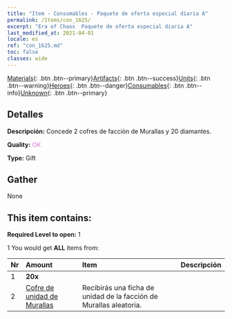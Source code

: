 ```yaml
---
title: "Item - Consumables - Paquete de oferta especial diaria A"
permalink: /Items/con_1625/
excerpt: "Era of Chaos  Paquete de oferta especial diaria A"
last_modified_at: 2021-04-01
locale: es
ref: "con_1625.md"
toc: false
classes: wide
---
```

 [Materials](/es/Items/){: .btn .btn--primary}[Artifacts](/es/Items/Artifacts/){: .btn .btn--success}[Units](/es/Items/Units/){: .btn .btn--warning}[Heroes](/es/Items/Heroes/){: .btn .btn--danger}[Consumables](/es/Items/Consumables/){: .btn .btn--info}[Unknown](/es/Items/Unknown/){: .btn .btn--primary}

## Detalles
 **Descripción:** Concede 2 cofres de facción de Murallas y 20 diamantes.

 **Quality:** <span style="color: #DA70D6">OK</span>

 **Type:** Gift

## Gather

  None

## This item contains:

 **Required Level to open:** 1

 1 You would get **ALL** items  from:

  | Nr | Amount |     Item    | Descripción |
  |:---|:-------|:------------|:-----------:|
  | 1 |  **20x** | <i class="fas fa-gem"/> |  | 
  | 2 | [Cofre de unidad de Murallas](/es/Items/con_1270/) | Recibirás una ficha de unidad de la facción de Murallas aleatoria. | 
